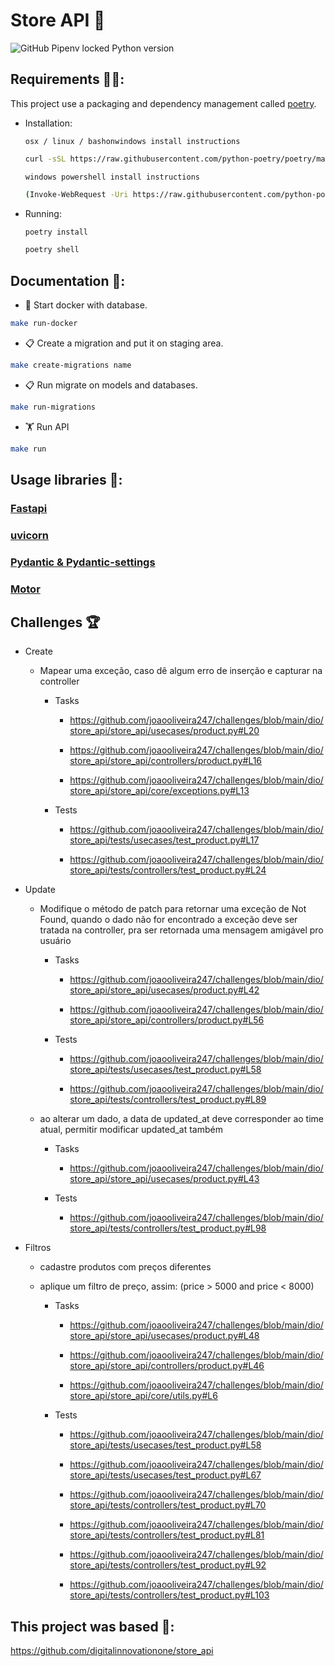 # Store API 🏪

![GitHub Pipenv locked Python version](https://img.shields.io/badge/Python-3.10%20%7C%203.11-blue)

## Requirements 🧑‍💻:
This project use a packaging and dependency management called [poetry](https://python-poetry.org/).
- Installation:

    `osx / linux / bashonwindows install instructions
    `

    ```bash
    curl -sSL https://raw.githubusercontent.com/python-poetry/poetry/master/get-poetry.py | python -
    ```
    `
    windows powershell install instructions
    `
    ```bash
    (Invoke-WebRequest -Uri https://raw.githubusercontent.com/python-poetry/poetry/master/get-poetry.py -UseBasicParsing).Content | python -
    ```
- Running:
    ```bash
    poetry install
    ```
    ```bash
    poetry shell
    ```

## Documentation 📜:

- 🐋 Start docker with database.

```bash
make run-docker
```

- 📋 Create a migration and put it on staging area.

```bash
make create-migrations name
```

- 📋 Run migrate on models and databases.

```bash
make run-migrations
```

- 🏋️ Run API

```bash
make run
```

## Usage libraries 🐍:

### [Fastapi](https://fastapi.tiangolo.com/)

### [uvicorn](https://www.uvicorn.org/)

### [Pydantic & Pydantic-settings](https://docs.pydantic.dev/latest/)

### [Motor]()


## Challenges 🏆

- Create

    - Mapear uma exceção, caso dê algum erro de inserção e capturar na controller

        - Tasks

            - https://github.com/joaooliveira247/challenges/blob/main/dio/store_api/store_api/usecases/product.py#L20

            - https://github.com/joaooliveira247/challenges/blob/main/dio/store_api/store_api/controllers/product.py#L16

            - https://github.com/joaooliveira247/challenges/blob/main/dio/store_api/store_api/core/exceptions.py#L13

        - Tests

            - https://github.com/joaooliveira247/challenges/blob/main/dio/store_api/tests/usecases/test_product.py#L17

            - https://github.com/joaooliveira247/challenges/blob/main/dio/store_api/tests/controllers/test_product.py#L24

- Update

    - Modifique o método de patch para retornar uma exceção de Not Found, quando o dado não for encontrado a exceção deve ser tratada na controller, pra ser retornada uma mensagem amigável pro usuário

        - Tasks

            - https://github.com/joaooliveira247/challenges/blob/main/dio/store_api/store_api/usecases/product.py#L42

            - https://github.com/joaooliveira247/challenges/blob/main/dio/store_api/store_api/controllers/product.py#L56

        - Tests

            - https://github.com/joaooliveira247/challenges/blob/main/dio/store_api/tests/usecases/test_product.py#L58

            - https://github.com/joaooliveira247/challenges/blob/main/dio/store_api/tests/controllers/test_product.py#L89

    - ao alterar um dado, a data de updated_at deve corresponder ao time atual, permitir modificar updated_at também

        - Tasks

            - https://github.com/joaooliveira247/challenges/blob/main/dio/store_api/store_api/usecases/product.py#L43

        - Tests

            - https://github.com/joaooliveira247/challenges/blob/main/dio/store_api/tests/controllers/test_product.py#L98

- Filtros
    - cadastre produtos com preços diferentes
    - aplique um filtro de preço, assim: (price > 5000 and price < 8000)

        - Tasks

            - https://github.com/joaooliveira247/challenges/blob/main/dio/store_api/store_api/usecases/product.py#L48

            - https://github.com/joaooliveira247/challenges/blob/main/dio/store_api/store_api/controllers/product.py#L46

            - https://github.com/joaooliveira247/challenges/blob/main/dio/store_api/store_api/core/utils.py#L6

        - Tests

            - https://github.com/joaooliveira247/challenges/blob/main/dio/store_api/tests/usecases/test_product.py#L58

            - https://github.com/joaooliveira247/challenges/blob/main/dio/store_api/tests/usecases/test_product.py#L67

            - https://github.com/joaooliveira247/challenges/blob/main/dio/store_api/tests/controllers/test_product.py#L70

            - https://github.com/joaooliveira247/challenges/blob/main/dio/store_api/tests/controllers/test_product.py#L81

            - https://github.com/joaooliveira247/challenges/blob/main/dio/store_api/tests/controllers/test_product.py#L92

            - https://github.com/joaooliveira247/challenges/blob/main/dio/store_api/tests/controllers/test_product.py#L103


## This project was based 🤝:

https://github.com/digitalinnovationone/store_api
